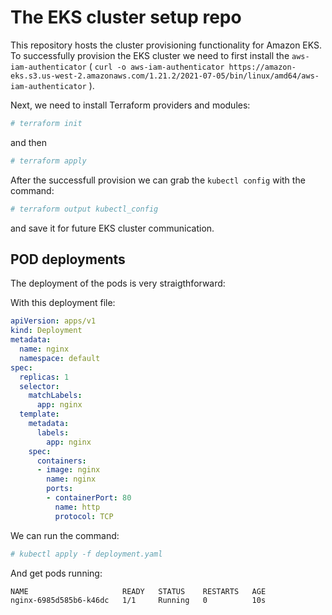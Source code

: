 # The EKS cluster setup repo

This repository hosts the cluster provisioning functionality for Amazon EKS.
To successfully provision the EKS cluster we need to first install the
`aws-iam-authenticator` ( `curl -o aws-iam-authenticator https://amazon-eks.s3.us-west-2.amazonaws.com/1.21.2/2021-07-05/bin/linux/amd64/aws-iam-authenticator` ).

Next, we need to install Terraform providers and modules:

```bash
# terraform init
```

and then

```bash
# terraform apply
```

After the successfull provision we can grab the `kubectl config` with the command:

```bash
# terraform output kubectl_config
```

and save it for future EKS cluster communication.



## POD deployments

The deployment of the pods is very straigthforward:

With this deployment file:

```yaml
apiVersion: apps/v1
kind: Deployment
metadata:
  name: nginx
  namespace: default
spec:
  replicas: 1
  selector:
    matchLabels:
      app: nginx
  template:
    metadata:
      labels:
        app: nginx
    spec:
      containers:
      - image: nginx
        name: nginx
        ports:
        - containerPort: 80
          name: http
          protocol: TCP
```

We can run the command:

```bash
# kubectl apply -f deployment.yaml
```

And get pods running:

```
NAME                     READY   STATUS    RESTARTS   AGE
nginx-6985d585b6-k46dc   1/1     Running   0          10s

```


